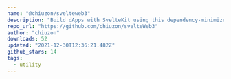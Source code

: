 ```yaml
---
name: "@chiuzon/svelteweb3"
description: "Build dApps with SvelteKit using this dependency-minimized package."
repo_url: "https://github.com/chiuzon/svelteWeb3"
author: "chiuzon"
downloads: 52
updated: "2021-12-30T12:36:21.482Z"
github_stars: 14
tags: 
  - utility
---
```

